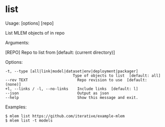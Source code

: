 # list

Usage: [options] [repo]

List MLEM objects of in repo

Arguments:

[REPO] Repo to list from [default: (current directory)]

Options:

    -t, --type [all|link|model|dataset|env|deployment|packager]
                                  Type of objects to list  [default: all]
    --rev TEXT                      Repo revision to use  [default: (none)]
    +l, --links / -l, --no-links    Include links  [default: l]
    --json                          Output as json
    --help                          Show this message and exit.

Examples:

    $ mlem list https://github.com/iterative/example-mlem
    $ mlem list -t models
